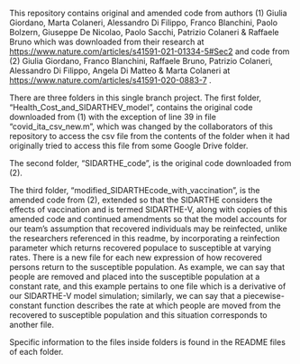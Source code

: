 This repository contains original and amended code from authors (1) Giulia Giordano, Marta Colaneri, Alessandro Di Filippo, Franco Blanchini, Paolo Bolzern, Giuseppe De Nicolao, Paolo Sacchi, Patrizio Colaneri & Raffaele Bruno which was downloaded from their research at https://www.nature.com/articles/s41591-021-01334-5#Sec2 and code from (2) Giulia Giordano, Franco Blanchini, Raffaele Bruno, Patrizio Colaneri, Alessandro Di Filippo, Angela Di Matteo & Marta Colaneri at https://www.nature.com/articles/s41591-020-0883-7 .

There are three folders in this single branch project. The first folder, “Health_Cost_and_SIDARTHEV_model”, contains the original code downloaded from (1) with the exception of line 39 in file “covid_ita_csv_new.m”, which was changed by the collaborators of this repository to access the csv file from the contents of the folder when it had originally tried to access this file from some Google Drive folder. 

The second folder, “SIDARTHE_code”, is the original code downloaded from (2). 

The third folder, “modified_SIDARTHEcode_with_vaccination”, is the amended code from (2), extended so that the SIDARTHE considers the effects of vaccination and is termed SIDARTHE-V, along with copies of this amended code and continued amendments so that the model accounts for our team’s assumption that recovered individuals may be reinfected, unlike the researchers referenced in this readme, by incorporating a reinfection parameter which returns recovered populace to susceptible at varying rates. There is a new file for each new expression of how recovered persons return to the susceptible population. As example, we can say that people are removed and placed into the susceptible population at a constant rate, and this example pertains to one file which is a derivative of our SIDARTHE-V model simulation; similarly, we can say that a piecewise-constant function describes the rate at which people are moved from the recovered to susceptible population and this situation corresponds to another file.

Specific information to the files inside folders is found in the README files of each folder.
